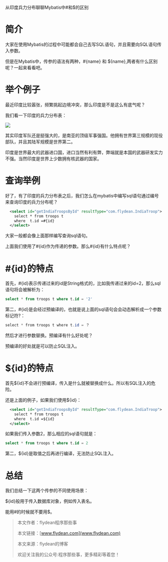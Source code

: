 从印度兵力分布聊聊Mybatis中#和$的区别

# 简介

大家在使用Mybatis的过程中可能都会自己去写SQL语句，并且需要向SQL语句传入参数。

但是在Mybatis中，传参的语法有两种，#{name} 和 ${name},两者有什么区别呢？一起来看看吧。

# 举个例子

最近印度比较嚣张，频繁挑起边境冲突，那么印度是不是这么有底气呢？

我们看一下印度的兵力分布表：

![](https://img-blog.csdnimg.cn/20200620082627764.png?x-oss-process=image/watermark,type_ZmFuZ3poZW5naGVpdGk,shadow_0,text_aHR0cDovL3d3dy5mbHlkZWFuLmNvbQ==,size_35,color_8F8F8F,t_70)

其实印度军队还是挺强大的，是南亚的顶级军事强国。他拥有世界第三规模的现役部队，并且其陆军规模是世界第二。

印度是世界最大的武器进口国，进口当然有利有弊，弊端就是本国的武器研发实力不强。当然印度是世界上少数拥有核武器的国家。

# 查询举例

好了，有了印度的兵力分布表之后，我们怎么在mybatis中编写sql语句通过编号来查询印度的兵力分布呢？

~~~xml
  <select id="getIndiaTroopsById" resultType="com.flydean.IndiaTroop">
    select * from troops t
    where  t.id =#{id}
  </select>
~~~

大家一般都会像上面那样编写查询sql语句。

上面我们使用了#{id}作为传递的参数。那么#{id}有什么特点呢？

# #{id}的特点

首先，#{id}表示传递过来的id是String格式的，比如我传递过来的id=2，那么sql语句将会被解析为：

~~~sql
select * from troops t where t.id = '2'
~~~

第二，#{id}是会经过预编译的，也就是说上面的sql语句会会动态解析成一个参数标记符?：

~~~java
select * from troops t where t.id = ？
~~~

然后才进行参数替换。预编译有什么好处呢？

预编译的好处就是可以防止SQL注入。

# ${id}的特点

首先${id}不会进行预编译，传入是什么就被替换成什么。所以有SQL注入的危险。

还是上面的例子，如果我们使用${id}：

~~~xml
  <select id="getIndiaTroopsById" resultType="com.flydean.IndiaTroop">
    select * from troops t
    where  t.id =${id}
  </select>
~~~

如果我们传入参数2，那么相应的sql语句就是：

~~~sql
select * from troops t where t.id = 2
~~~

第二，${id}是取值之后再进行编译，无法防止SQL注入。

# 总结

我们总结一下这两个传参的不同使用场景：

${id}般用于传入数据库对象，例如传入表名。 

能用#的时候就不要用$。

> 本文作者：flydean程序那些事
> 
> 本文链接：[www.flydean.com](www.flydean.com)
> 
> 本文来源：flydean的博客
> 
> 欢迎关注我的公众号:程序那些事，更多精彩等着您！






